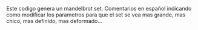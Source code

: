 Este codigo genera un mandelbrot set. Comentarios en español indicando como modificar los parametros para que el set se vea mas grande, mas chico, mas definido, mas deformado...


